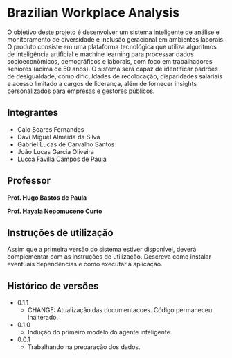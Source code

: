 # Brazilian Workplace Analysis

O objetivo deste projeto é desenvolver um sistema inteligente de análise e monitoramento de diversidade e inclusão geracional em ambientes laborais. O produto consiste em uma plataforma tecnológica que utiliza algoritmos de inteligência artificial e machine learning para processar dados socioeconômicos, demográficos e laborais, com foco em trabalhadores seniores (acima de 50 anos). O sistema será capaz de identificar padrões de desigualdade, como dificuldades de recolocação, disparidades salariais e acesso limitado a cargos de liderança, além de fornecer insights personalizados para empresas e gestores públicos.
## Integrantes

* Caio Soares Fernandes
* Davi Miguel Almeida da Silva
*  Gabriel Lucas de Carvalho Santos
* João Lucas Garcia Oliveira
* Lucca Favilla Campos de Paula
  
## Professor 

**Prof. Hugo Bastos de Paula**

**Prof. Hayala Nepomuceno Curto**

## Instruções de utilização

Assim que a primeira versão do sistema estiver disponível, deverá complementar com as instruções de utilização. Descreva como instalar eventuais dependências e como executar a aplicação.

## Histórico de versões

* 0.1.1
    * CHANGE: Atualização das documentacoes. Código permaneceu inalterado.
* 0.1.0
    * Indução do primeiro modelo do agente inteligente.
* 0.0.1
    * Trabalhando na preparação dos dados.

